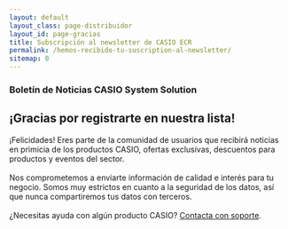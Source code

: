 ```yaml
---
layout: default
layout_class: page-distribuidor  
layout_id: page-gracias   
title: Subscripción al newsletter de CASIO ECR
permalink: /hemos-recibido-tu-suscription-al-newsletter/
sitemap: 0
---
```

<!-- Gracias Section -->
<section class="action-section g-color-white--darker g-pt-10 g-mt-90" id="partners">
	<div class="action-section-inner">
    <div class="g-max-width--770 g-margin-side-auto page-scroll text-center">
    	<i class="icon-custom icon-lg rounded-x fa fa-check"></i>
    	<h3 class="g-mb-10 g-color-white-dark">Boletín de Noticias CASIO System Solution</h3>
      <h2 class="g-mb-20 g-color-white">¡Gracias por registrarte en nuestra lista!</h2>
      <p class="g-color-white g-mb-20 g-margin-side-auto">
        ¡Felicidades! Eres parte de la comunidad de usuarios que recibirá noticias en primicia de los productos CASIO, ofertas exclusivas, descuentos para productos y eventos del sector.
        <br><br>
        Nos comprometemos a enviarte información de calidad e interés para tu negocio.
        Somos muy estrictos en cuanto a la seguridad de los datos, así que nunca compartiremos tus datos con terceros.
				<br><br>
				¿Necesitas ayuda con algún producto CASIO? <a href="{{ site.data.global.url }}">Contacta con soporte</a>. 
      </p>
    </div>
	</div>
</section>
<!-- /Gracias Section -->